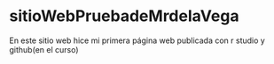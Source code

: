 # sitioWebPruebadeMrdelaVega
En este sitio web hice mi primera página web publicada con r studio y github(en el curso)
